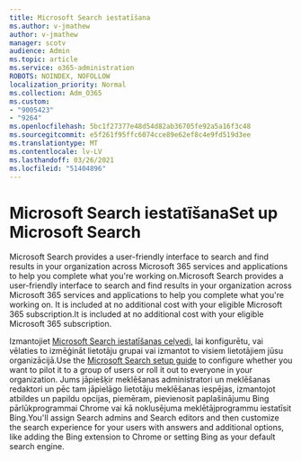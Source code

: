 ```yaml
---
title: Microsoft Search iestatīšana
ms.author: v-jmathew
author: v-jmathew
manager: scotv
audience: Admin
ms.topic: article
ms.service: o365-administration
ROBOTS: NOINDEX, NOFOLLOW
localization_priority: Normal
ms.collection: Adm_O365
ms.custom:
- "9005423"
- "9264"
ms.openlocfilehash: 5bc1f27377e48d54d82ab36705fe92a5a16f3c48
ms.sourcegitcommit: e5f261f95ffc6074cce89e62ef8c4e9fd519d3ee
ms.translationtype: MT
ms.contentlocale: lv-LV
ms.lasthandoff: 03/26/2021
ms.locfileid: "51404896"
---
```

# <a name="set-up-microsoft-search"></a><span data-ttu-id="432b1-102">Microsoft Search iestatīšana</span><span class="sxs-lookup"><span data-stu-id="432b1-102">Set up Microsoft Search</span></span>

<span data-ttu-id="432b1-103">Microsoft Search‎ provides a user-friendly interface to search and find results in your organization across ‎Microsoft 365‎ services and applications to help you complete what you're working on.</span><span class="sxs-lookup"><span data-stu-id="432b1-103">Microsoft Search‎ provides a user-friendly interface to search and find results in your organization across ‎Microsoft 365‎ services and applications to help you complete what you're working on.</span></span> <span data-ttu-id="432b1-104">It is included at no additional cost with your eligible ‎Microsoft 365‎ subscription.</span><span class="sxs-lookup"><span data-stu-id="432b1-104">It is included at no additional cost with your eligible ‎Microsoft 365‎ subscription.</span></span>

<span data-ttu-id="432b1-105">Izmantojiet [Microsoft Search iestatīšanas ceļvedi,](https://go.microsoft.com/fwlink/?linkid=2156919) lai konfigurētu, vai vēlaties to izmēģināt lietotāju grupai vai izmantot to visiem lietotājiem jūsu organizācijā.</span><span class="sxs-lookup"><span data-stu-id="432b1-105">Use the [Microsoft Search setup guide](https://go.microsoft.com/fwlink/?linkid=2156919) to configure whether you want to pilot it to a group of users or roll it out to everyone in your organization.</span></span> <span data-ttu-id="432b1-106">Jums jāpiešķir meklēšanas administratori un meklēšanas redaktori un pēc tam jāpielāgo lietotāju meklēšanas iespējas, izmantojot atbildes un papildu opcijas, piemēram, pievienosit paplašinājumu Bing pārlūkprogrammai Chrome vai kā noklusējuma meklētājprogrammu iestatīsit Bing.</span><span class="sxs-lookup"><span data-stu-id="432b1-106">You'll assign Search admins and Search editors and then customize the search experience for your users with answers and additional options, like adding the Bing extension to Chrome or setting Bing as your default search engine.</span></span>
